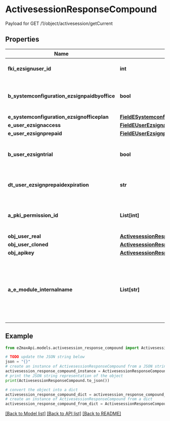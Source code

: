 # ActivesessionResponseCompound

Payload for GET /1/object/activesession/getCurrent

## Properties

Name | Type | Description | Notes
------------ | ------------- | ------------- | -------------
**fki_ezsignuser_id** | **int** | The unique ID of the Ezsignuser | [optional] 
**b_systemconfiguration_ezsignpaidbyoffice** | **bool** | Whether if Ezsign is paid by the company or not | [optional] 
**e_systemconfiguration_ezsignofficeplan** | [**FieldESystemconfigurationEzsignofficeplan**](FieldESystemconfigurationEzsignofficeplan.md) |  | [optional] 
**e_user_ezsignaccess** | [**FieldEUserEzsignaccess**](FieldEUserEzsignaccess.md) |  | 
**e_user_ezsignprepaid** | [**FieldEUserEzsignprepaid**](FieldEUserEzsignprepaid.md) |  | [optional] 
**b_user_ezsigntrial** | **bool** | Whether the User&#39;s eZsign subscription is a trial | [optional] 
**dt_user_ezsignprepaidexpiration** | **str** | The eZsign prepaid expiration date | [optional] 
**a_pki_permission_id** | **List[int]** | An array of permissions granted to the user or api key | 
**obj_user_real** | [**ActivesessionResponseCompoundUser**](ActivesessionResponseCompoundUser.md) |  | 
**obj_user_cloned** | [**ActivesessionResponseCompoundUser**](ActivesessionResponseCompoundUser.md) |  | [optional] 
**obj_apikey** | [**ActivesessionResponseCompoundApikey**](ActivesessionResponseCompoundApikey.md) |  | [optional] 
**a_e_module_internalname** | **List[str]** | An Array of Registered modules.  These are the modules that are Licensed to be used by the User or the API Key. | 

## Example

```python
from eZmaxApi.models.activesession_response_compound import ActivesessionResponseCompound

# TODO update the JSON string below
json = "{}"
# create an instance of ActivesessionResponseCompound from a JSON string
activesession_response_compound_instance = ActivesessionResponseCompound.from_json(json)
# print the JSON string representation of the object
print(ActivesessionResponseCompound.to_json())

# convert the object into a dict
activesession_response_compound_dict = activesession_response_compound_instance.to_dict()
# create an instance of ActivesessionResponseCompound from a dict
activesession_response_compound_from_dict = ActivesessionResponseCompound.from_dict(activesession_response_compound_dict)
```
[[Back to Model list]](../README.md#documentation-for-models) [[Back to API list]](../README.md#documentation-for-api-endpoints) [[Back to README]](../README.md)


